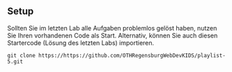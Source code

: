 ## Setup

Sollten Sie im letzten Lab alle Aufgaben problemlos gelöst haben, nutzen Sie Ihren vorhandenen Code als Start.
Alternativ, können Sie auch diesen Startercode (Lösung des letzten Labs) importieren.
~~~shell   
git clone https://https://github.com/OTHRegensburgWebDevKIDS/playlist-5.git
~~~

